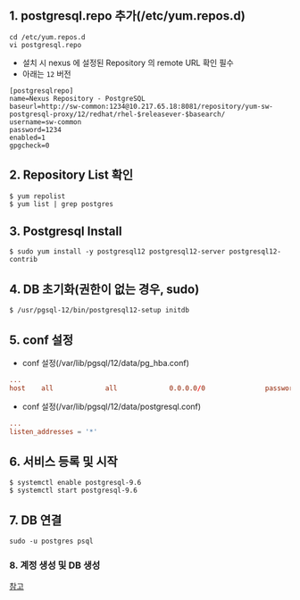 ## 1. postgresql.repo 추가(/etc/yum.repos.d)

```shell
cd /etc/yum.repos.d
vi postgresql.repo
```

  * 설치 시 nexus 에 설정된 Repository 의 remote URL 확인 필수
  * 아래는 `12` 버전

```
[postgresqlrepo]
name=Nexus Repository - PostgreSQL
baseurl=http://sw-common:1234@10.217.65.18:8081/repository/yum-sw-postgresql-proxy/12/redhat/rhel-$releasever-$basearch/
username=sw-common
password=1234
enabled=1
gpgcheck=0
```

## 2. Repository List 확인

```shell
$ yum repolist
$ yum list | grep postgres
```

## 3. Postgresql Install

```shell
$ sudo yum install -y postgresql12 postgresql12-server postgresql12-contrib
```

## 4. DB 초기화(권한이 없는 경우, sudo)

```shell
$ /usr/pgsql-12/bin/postgresql12-setup initdb
```
## 5. conf 설정
* conf 설정(/var/lib/pgsql/12/data/pg_hba.conf)

```conf
...
host    all             all             0.0.0.0/0               password
```

* conf 설정(/var/lib/pgsql/12/data/postgresql.conf)

```conf
...
listen_addresses = '*'
```

## 6. 서비스 등록 및 시작

```shell
$ systemctl enable postgresql-9.6
$ systemctl start postgresql-9.6
```

## 7. DB 연결

```shell
sudo -u postgres psql
```

### 8. 계정 생성 및 DB 생성
[참고](https://browndwarf.tistory.com/3)
